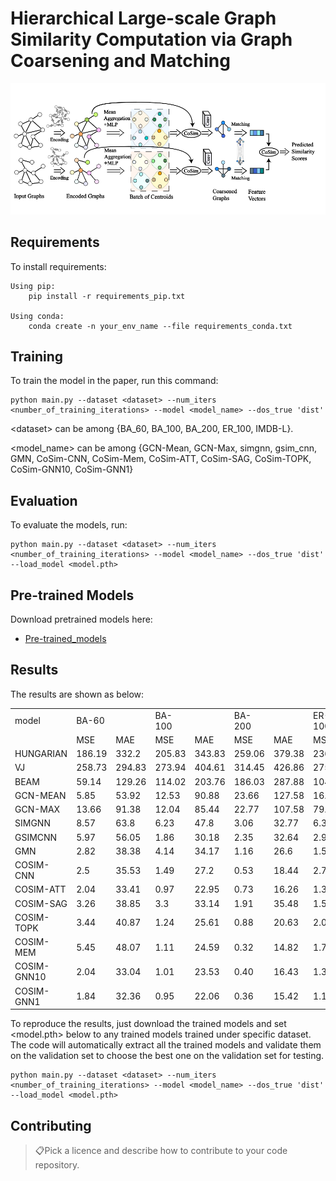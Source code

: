 # Hierarchical Large-scale Graph Similarity Computation via Graph Coarsening and Matching
![CoSimGNN](./CoSimGNN.PNG)

## Requirements

To install requirements:

```setup
Using pip:
	pip install -r requirements_pip.txt

Using conda:
	conda create -n your_env_name --file requirements_conda.txt
```

## Training

To train the model in the paper, run this command:

```train
python main.py --dataset <dataset> --num_iters <number_of_training_iterations> --model <model_name> --dos_true 'dist'
```

\<dataset> can be among \{BA_60, BA_100, BA_200, ER_100, IMDB-L}.

\<model_name> can be among \{GCN-Mean, GCN-Max, simgnn, gsim_cnn, GMN, CoSim-CNN, CoSim-Mem, CoSim-ATT, CoSim-SAG, CoSim-TOPK, CoSim-GNN10, CoSim-GNN1}

## Evaluation

To evaluate the models, run:

```eval
python main.py --dataset <dataset> --num_iters <number_of_training_iterations> --model <model_name> --dos_true 'dist' --load_model <model.pth>
```

## Pre-trained Models

Download pretrained models here:

- [Pre-trained_models](https://drive.google.com/drive/folders/1YHqV2F22ZbbGQshf9JHHvBAjLqZi3Tyx?usp=sharing)

## Results

The results are shown as below:

<table>
   <tr>
      <td>model</td>
      <td>BA-60</td>
      <td></td>
      <td>BA-100</td>
      <td></td>
      <td>BA-200</td>
      <td></td>
      <td>ER-100</td>
      <td></td>
      <td>IMDB-L</td>
      <td></td>
   </tr>
   <tr>
      <td></td>
      <td>MSE</td>
      <td>MAE</td>
      <td>MSE</td>
      <td>MAE</td>
      <td>MSE</td>
      <td>MAE</td>
      <td>MSE</td>
      <td>MAE</td>
      <td>MSE</td>
      <td>MAE</td>
   </tr>
   <tr>
      <td>HUNGARIAN</td>
      <td>186.19</td>
      <td>332.2</td>
      <td>205.83</td>
      <td>343.83</td>
      <td>259.06</td>
      <td>379.38</td>
      <td>236.15</td>
      <td>451.66</td>
      <td>2.67</td>
      <td>16.6</td>
   </tr>
   <tr>
      <td>VJ</td>
      <td>258.73</td>
      <td>294.83</td>
      <td>273.94</td>
      <td>404.61</td>
      <td>314.45</td>
      <td>426.86</td>
      <td>275.22</td>
      <td>463.53</td>
      <td>7.68</td>
      <td>22.73</td>
   </tr>
   <tr>
      <td>BEAM</td>
      <td>59.14</td>
      <td>129.26</td>
      <td>114.02</td>
      <td>203.76</td>
      <td>186.03</td>
      <td>287.88</td>
      <td>104.73</td>
      <td>226.42</td>
      <td>0.39</td>
      <td>3.93</td>
   </tr>
   <tr>
      <td>GCN-MEAN</td>
      <td>5.85</td>
      <td>53.92</td>
      <td>12.53</td>
      <td>90.88</td>
      <td>23.66</td>
      <td>127.58</td>
      <td>16.58</td>
      <td>92.98</td>
      <td>22.17</td>
      <td>55.35</td>
   </tr>
   <tr>
      <td>GCN-MAX</td>
      <td>13.66</td>
      <td>91.38</td>
      <td>12.04</td>
      <td>85.44</td>
      <td>22.77</td>
      <td>107.58</td>
      <td>79.09</td>
      <td>211.07</td>
      <td>47.14</td>
      <td>123.16</td>
   </tr>
   <tr>
      <td>SIMGNN</td>
      <td>8.57</td>
      <td>63.8</td>
      <td>6.23</td>
      <td>47.8</td>
      <td>3.06</td>
      <td>32.77</td>
      <td>6.37</td>
      <td>45.3</td>
      <td>7.42</td>
      <td>33.74</td>
   </tr>
   <tr>
      <td>GSIMCNN</td>
      <td>5.97</td>
      <td>56.05</td>
      <td>1.86</td>
      <td>30.18</td>
      <td>2.35</td>
      <td>32.64</td>
      <td>2.93</td>
      <td>34.41</td>
      <td>5.01</td>
      <td>30.43</td>
   </tr>
   <tr>
      <td>GMN</td>
      <td>2.82</td>
      <td>38.38</td>
      <td>4.14</td>
      <td>34.17</td>
      <td>1.16</td>
      <td>26.6</td>
      <td>1.59</td>
      <td>28.68</td>
      <td>3.82</td>
      <td>27.28</td>
   </tr>
   <tr>
      <td>COSIM-CNN</td>
      <td>2.5</td>
      <td>35.53</td>
      <td>1.49</td>
      <td>27.2</td>
      <td>0.53</td>
      <td>18.44</td>
      <td>2.78</td>
      <td>33.36</td>
      <td>10.37</td>
      <td>38.03</td>
   </tr>
   <tr>
      <td>COSIM-ATT</td>
      <td>2.04</td>
      <td>33.41</td>
      <td>0.97</td>
      <td>22.95</td>
      <td>0.73</td>
      <td>16.26</td>
      <td>1.39</td>
      <td>27.27</td>
      <td>1.53</td>
      <td>16.57</td>
   </tr>
   <tr>
      <td>COSIM-SAG</td>
      <td>3.26</td>
      <td>38.85</td>
      <td>3.3</td>
      <td>33.14</td>
      <td>1.91</td>
      <td>35.48</td>
      <td>1.55</td>
      <td>29.84</td>
      <td>1.62</td>
      <td>16.08</td>
   </tr>
   <tr>
      <td>COSIM-TOPK</td>
      <td>3.44</td>
      <td>40.87</td>
      <td>1.24</td>
      <td>25.61</td>
      <td>0.88</td>
      <td>20.63</td>
      <td>2.04</td>
      <td>34.28</td>
      <td>1.98</td>
      <td>20.02</td>
   </tr>
   <tr>
      <td>COSIM-MEM</td>
      <td>5.45</td>
      <td>48.07</td>
      <td>1.11</td>
      <td>24.59</td>
      <td>0.32</td>
      <td>14.82</td>
      <td>1.74</td>
      <td>26.78</td>
      <td>1.57</td>
      <td>17.02</td>
   </tr>
   <tr>
      <td>COSIM-GNN10</td>
      <td>2.04</td>
      <td>33.04</td>
      <td>1.01</td>
      <td>23.53</td>
      <td>0.40</td>
      <td>16.43</td>
      <td>1.38</td>
      <td>27.43</td>
      <td>1.68</td>
      <td>17.57</td>
   </tr>
   <tr>
      <td>COSIM-GNN1</td>
      <td>1.84</td>
      <td>32.36</td>
      <td>0.95</td>
      <td>22.06</td>
      <td>0.36</td>
      <td>15.42</td>
      <td>1.17</td>
      <td>25.73</td>
      <td>2.00</td>
      <td>18.62</td>
   </tr>
</table>




To reproduce the results, just download the trained models and set <model.pth> below to any trained models trained under specific dataset. The code will automatically extract all the trained models and validate them on the validation set to choose the best one on the validation set for testing.

```eval
python main.py --dataset <dataset> --num_iters <number_of_training_iterations> --model <model_name> --dos_true 'dist' --load_model <model.pth>
```


## Contributing

> 📋Pick a licence and describe how to contribute to your code repository. 